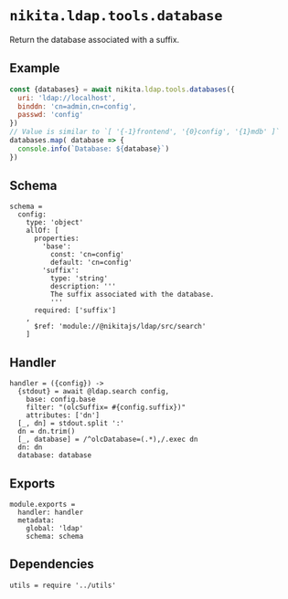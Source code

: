 
# `nikita.ldap.tools.database`

Return the database associated with a suffix.

## Example

```js
const {databases} = await nikita.ldap.tools.databases({
  uri: 'ldap://localhost',
  binddn: 'cn=admin,cn=config',
  passwd: 'config'
})
// Value is similar to `[ '{-1}frontend', '{0}config', '{1}mdb' ]`
databases.map( database => {
  console.info(`Database: ${database}`)
})
```

## Schema

    schema =
      config:
        type: 'object'
        allOf: [
          properties:
            'base':
              const: 'cn=config'
              default: 'cn=config'
            'suffix':
              type: 'string'
              description: '''
              The suffix associated with the database.
              '''
          required: ['suffix']
        ,
          $ref: 'module://@nikitajs/ldap/src/search'
        ]

## Handler

    handler = ({config}) ->
      {stdout} = await @ldap.search config,
        base: config.base
        filter: "(olcSuffix= #{config.suffix})"
        attributes: ['dn']
      [_, dn] = stdout.split ':'
      dn = dn.trim()
      [_, database] = /^olcDatabase=(.*),/.exec dn
      dn: dn
      database: database

## Exports

    module.exports =
      handler: handler
      metadata:
        global: 'ldap'
        schema: schema

## Dependencies

    utils = require '../utils'
